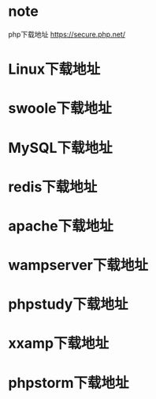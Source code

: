 # note
 php下载地址 https://secure.php.net/
# Linux下载地址
# swoole下载地址
# MySQL下载地址
# redis下载地址
# apache下载地址
# wampserver下载地址
# phpstudy下载地址
# xxamp下载地址
# phpstorm下载地址
